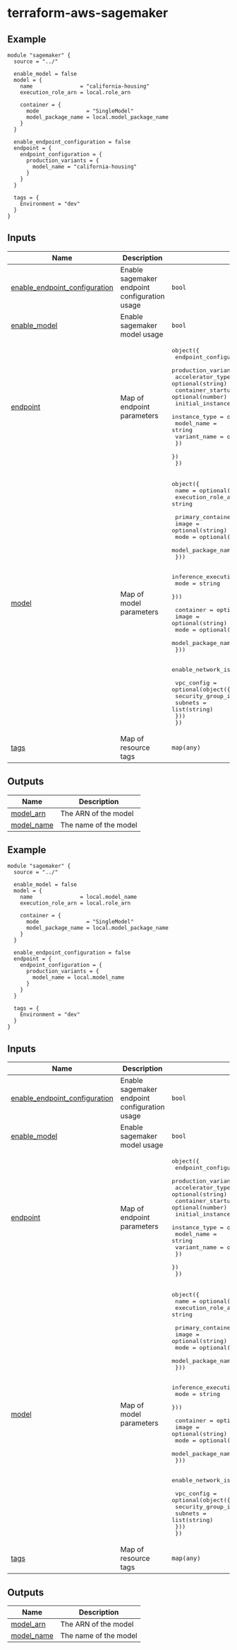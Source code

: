 # terraform-aws-sagemaker

<!-- BEGINNING OF PRE-COMMIT-TERRAFORM DOCS HOOK -->


## Example

```hcl
module "sagemaker" {
  source = "../"

  enable_model = false
  model = {
    name               = "california-housing"
    execution_role_arn = local.role_arn

    container = {
      mode               = "SingleModel"
      model_package_name = local.model_package_name
    }
  }

  enable_endpoint_configuration = false
  endpoint = {
    endpoint_configuration = {
      production_variants = {
        model_name = "california-housing"
      }
    }
  }

  tags = {
    Environment = "dev"
  }
}
```

## Inputs

| Name | Description | Type | Default | Required |
|------|-------------|------|---------|:--------:|
| <a name="input_enable_endpoint_configuration"></a> [enable\_endpoint\_configuration](#input\_enable\_endpoint\_configuration) | Enable sagemaker endpoint configuration usage | `bool` | `false` | no |
| <a name="input_enable_model"></a> [enable\_model](#input\_enable\_model) | Enable sagemaker model usage | `bool` | `false` | no |
| <a name="input_endpoint"></a> [endpoint](#input\_endpoint) | Map of endpoint parameters | <pre>object({<br>    endpoint_configuration = object({<br>      production_variants = object({<br>        accelerator_type                                  = optional(string)<br>        container_startup_health_check_timeout_in_seconds = optional(number)<br>        initial_instance_count                            = optional(number, 1)<br>        instance_type                                     = optional(string, "ml.m5.large")<br>        model_name                                        = string<br>        variant_name                                      = optional(string, "AllTraffic")<br>      })<br>    })<br>  })</pre> | <pre>{<br>  "endpoint_configuration": {<br>    "production_variants": {<br>      "model_name": "california-housing"<br>    }<br>  }<br>}</pre> | no |
| <a name="input_model"></a> [model](#input\_model) | Map of model parameters | <pre>object({<br>    name               = optional(string)<br>    execution_role_arn = string<br><br>    primary_container = optional(object({<br>      image              = optional(string)<br>      mode               = optional(string, "SingleModel")<br>      model_package_name = optional(string)<br>    }))<br><br>    inference_execution_config = optional(object({<br>      mode = string<br>    }))<br><br>    container = optional(object({<br>      image              = optional(string)<br>      mode               = optional(string, "SingleModel")<br>      model_package_name = optional(string)<br>    }))<br><br>    enable_network_isolation = optional(bool)<br><br>    vpc_config = optional(object({<br>      security_group_ids = list(string)<br>      subnets            = list(string)<br>    }))<br>  })</pre> | n/a | yes |
| <a name="input_tags"></a> [tags](#input\_tags) | Map of resource tags | `map(any)` | n/a | yes |

## Outputs

| Name | Description |
|------|-------------|
| <a name="output_model_arn"></a> [model\_arn](#output\_model\_arn) | The ARN of the model |
| <a name="output_model_name"></a> [model\_name](#output\_model\_name) | The name of the model |
<!-- END OF PRE-COMMIT-TERRAFORM DOCS HOOK -->

<!-- BEGIN_TF_DOCS -->


## Example

```hcl
module "sagemaker" {
  source = "../"

  enable_model = false
  model = {
    name               = local.model_name
    execution_role_arn = local.role_arn

    container = {
      mode               = "SingleModel"
      model_package_name = local.model_package_name
    }
  }

  enable_endpoint_configuration = false
  endpoint = {
    endpoint_configuration = {
      production_variants = {
        model_name = local.model_name
      }
    }
  }

  tags = {
    Environment = "dev"
  }
}
```

## Inputs

| Name | Description | Type | Default | Required |
|------|-------------|------|---------|:--------:|
| <a name="input_enable_endpoint_configuration"></a> [enable\_endpoint\_configuration](#input\_enable\_endpoint\_configuration) | Enable sagemaker endpoint configuration usage | `bool` | `false` | no |
| <a name="input_enable_model"></a> [enable\_model](#input\_enable\_model) | Enable sagemaker model usage | `bool` | `false` | no |
| <a name="input_endpoint"></a> [endpoint](#input\_endpoint) | Map of endpoint parameters | <pre>object({<br>    endpoint_configuration = object({<br>      production_variants = object({<br>        accelerator_type                                  = optional(string)<br>        container_startup_health_check_timeout_in_seconds = optional(number)<br>        initial_instance_count                            = optional(number, 1)<br>        instance_type                                     = optional(string, "ml.t2.medium")<br>        model_name                                        = string<br>        variant_name                                      = optional(string, "AllTraffic")<br>      })<br>    })<br>  })</pre> | <pre>{<br>  "endpoint_configuration": {<br>    "production_variants": {<br>      "model_name": "california-housing"<br>    }<br>  }<br>}</pre> | no |
| <a name="input_model"></a> [model](#input\_model) | Map of model parameters | <pre>object({<br>    name               = optional(string)<br>    execution_role_arn = string<br><br>    primary_container = optional(object({<br>      image              = optional(string)<br>      mode               = optional(string, "SingleModel")<br>      model_package_name = optional(string)<br>    }))<br><br>    inference_execution_config = optional(object({<br>      mode = string<br>    }))<br><br>    container = optional(object({<br>      image              = optional(string)<br>      mode               = optional(string, "SingleModel")<br>      model_package_name = optional(string)<br>    }))<br><br>    enable_network_isolation = optional(bool)<br><br>    vpc_config = optional(object({<br>      security_group_ids = list(string)<br>      subnets            = list(string)<br>    }))<br>  })</pre> | n/a | yes |
| <a name="input_tags"></a> [tags](#input\_tags) | Map of resource tags | `map(any)` | n/a | yes |

## Outputs

| Name | Description |
|------|-------------|
| <a name="output_model_arn"></a> [model\_arn](#output\_model\_arn) | The ARN of the model |
| <a name="output_model_name"></a> [model\_name](#output\_model\_name) | The name of the model |
<!-- END_TF_DOCS -->